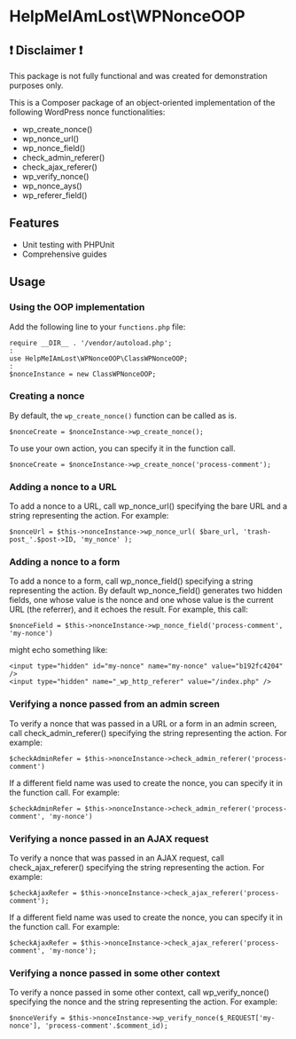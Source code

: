 # HelpMeIAmLost\WPNonceOOP
## :exclamation: Disclaimer :exclamation:
This package is not fully functional and was created for demonstration purposes only.

This is a Composer package of an object-oriented implementation of the following WordPress nonce functionalities:
* wp_create_nonce()
* wp_nonce_url()
* wp_nonce_field()
* check_admin_referer()
* check_ajax_referer()
* wp_verify_nonce()
* wp_nonce_ays()
* wp_referer_field()

## Features
* Unit testing with PHPUnit
* Comprehensive guides

## Usage
### Using the OOP implementation
Add the following line to your `functions.php` file:
```
require __DIR__ . '/vendor/autoload.php';
:
use HelpMeIAmLost\WPNonceOOP\ClassWPNonceOOP;
:
$nonceInstance = new ClassWPNonceOOP;
```

### Creating a nonce
By default, the `wp_create_nonce()` function can be called as is.
```
$nonceCreate = $nonceInstance->wp_create_nonce();
```

To use your own action, you can specify it in the function call.
```
$nonceCreate = $nonceInstance->wp_create_nonce('process-comment');
```


### Adding a nonce to a URL
To add a nonce to a URL, call wp_nonce_url() specifying the bare URL and a string representing the action. For example:
```
$nonceUrl = $this->nonceInstance->wp_nonce_url( $bare_url, 'trash-post_'.$post->ID, 'my_nonce' );
```

### Adding a nonce to a form
To add a nonce to a form, call wp_nonce_field() specifying a string representing the action. By default wp_nonce_field() generates two hidden fields, one whose value is the nonce and one whose value is the current URL (the referrer), and it echoes the result. For example, this call:
```
$nonceField = $this->nonceInstance->wp_nonce_field('process-comment', 'my-nonce')
```
might echo something like:
```
<input type="hidden" id="my-nonce" name="my-nonce" value="b192fc4204" />
<input type="hidden" name="_wp_http_referer" value="/index.php" />
```

### Verifying a nonce passed from an admin screen
To verify a nonce that was passed in a URL or a form in an admin screen, call check_admin_referer() specifying the string representing the action. For example:
```
$checkAdminRefer = $this->nonceInstance->check_admin_referer('process-comment')
```

If a different field name was used to create the nonce, you can specify it in the function call. For example:
```
$checkAdminRefer = $this->nonceInstance->check_admin_referer('process-comment', 'my-nonce')
```

### Verifying a nonce passed in an AJAX request
To verify a nonce that was passed in an AJAX request, call check_ajax_referer() specifying the string representing the action. For example:
```
$checkAjaxRefer = $this->nonceInstance->check_ajax_referer('process-comment');
```

If a different field name was used to create the nonce, you can specify it in the function call. For example:
```
$checkAjaxRefer = $this->nonceInstance->check_ajax_referer('process-comment', 'my-nonce');
```

### Verifying a nonce passed in some other context
To verify a nonce passed in some other context, call wp_verify_nonce() specifying the nonce and the string representing the action. For example:
```
$nonceVerify = $this->nonceInstance->wp_verify_nonce($_REQUEST['my-nonce'], 'process-comment'.$comment_id);
```

